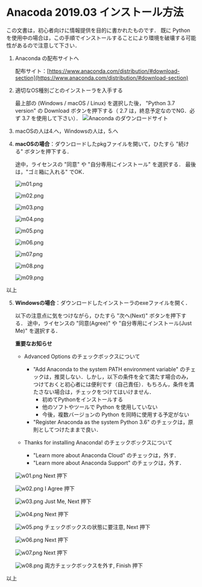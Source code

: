 Anacoda 2019.03 インストール方法
========================================

この文書は，初心者向けに情報提供を目的に書かれたものです．
既に Python を使用中の場合は，この手順でインストールすることにより環境を破壊する可能性があるので注意して下さい．

1. Anaconda の配布サイトへ

    配布サイト：[https://www.anaconda.com/distribution/#download-section](https://www.anaconda.com/distribution/#download-section)

2. 適切なOS種別ごとのインストーラを入手する 
    
    最上部の (Windows / macOS / Linux) を選択した後， "Python 3.7 version" の Download ボタンを押下する（ 2.7 は，終息予定なのでNG．必ず 3.7 を使用して下さい）．
    ![Anaconda のダウンロードサイト](00s.png)

3. macOSの人は4.へ，Windowsの人は，5.へ

4. **macOSの場合**：ダウンロードしたpkgファイルを開いて，ひたすら "続ける" ボタンを押下する．

    途中，ライセンスの "同意" や "自分専用にインストール" を選択する．
    最後は，"ゴミ箱に入れる" でOK．

    ![m01.png](m01.png)

    ![m02.png](m02.png)
    
    ![m03.png](m03.png)
    
    ![m04.png](m04.png)
    
    ![m05.png](m05.png)
    
    ![m06.png](m06.png)
    
    ![m07.png](m07.png)
    
    ![m08.png](m08.png)
    
    ![m09.png](m09.png)

以上

5. **Windowsの場合**：ダウンロードしたインストーラのexeファイルを開く．

    以下の注意点に気をつけながら，ひたすら "次へ(Next)" ボタンを押下する．
    途中，ライセンスの "同意(Agree)" や "自分専用にインストール(Just Me)" を選択する．
    
    **重要なお知らせ**

    * Advanced Options のチェックボックスについて
      * "Add Anaconda to the system PATH environment variable" のチェックは，推奨しない．しかし，以下の条件を全て満たす場合のみ，つけておくと初心者には便利です（自己責任）．もちろん，条件を満たさない場合は，チェックをつけてはいけません．
        * 初めてPythonをインストールする
        * 他のソフトやツールで Python を使用していない
        * 今後，複数バージョンの Python を同時に使用する予定がない
      * "Register Anaconda as the system Python 3.6" のチェックは，原則としてつけたままで良い．
    
    * Thanks for installing Anaconda! のチェックボックスについて
      * "Learn more about Anaconda Cloud" のチェックは，外す．
      * "Learn more about Anaconda Support" のチェックは，外す．

    ![w01.png](w01.png)
    Next 押下

    ![w02.png](w02.png)
    I Agree 押下
    
    ![w03.png](w03.png)
    Just Me, Next 押下
    
    ![w04.png](w04.png)
    Next 押下
    
    ![w05.png](w05.png)
    チェックボックスの状態に要注意, Next 押下
    
    ![w06.png](W06.png)
    Next 押下
    
    ![w07.png](W07.png)
    Next 押下
    
    ![w08.png](W08.png)
    両方チェックボックスを外す, Finish 押下

以上